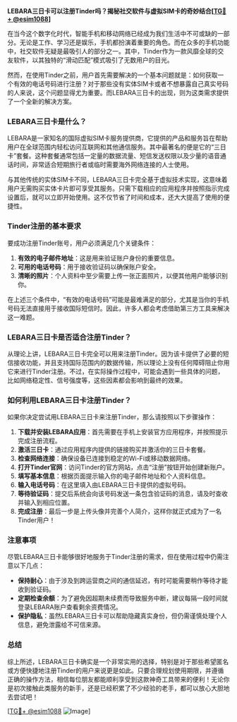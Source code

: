 **LEBARA三日卡可以注册Tinder吗？揭秘社交软件与虚拟SIM卡的奇妙结合[[TG💪+ @esim1088](https://t.me/s/esim1088)]**

在当今这个数字化时代，智能手机和移动网络已经成为我们生活中不可或缺的一部分。无论是工作、学习还是娱乐，手机都扮演着重要的角色。而在众多的手机功能中，社交软件无疑是最吸引人的部分之一。其中，Tinder作为一款风靡全球的交友软件，以其独特的“滑动匹配”模式吸引了无数用户的目光。

然而，在使用Tinder之前，用户首先需要解决的一个基本问题就是：如何获取一个有效的电话号码进行注册？对于那些没有实体SIM卡或者不想暴露自己真实号码的人来说，这个问题显得尤为重要。而LEBARA三日卡的出现，则为这类需求提供了一个全新的解决方案。

### LEBARA三日卡是什么？

LEBARA是一家知名的国际虚拟SIM卡服务提供商，它提供的产品和服务旨在帮助用户在全球范围内轻松访问互联网和其他通信服务。其中最著名的便是它的“三日卡”套餐。这种套餐通常包括一定量的数据流量、短信发送权限以及少量的语音通话时间，非常适合短期旅行者或临时需要海外网络连接的人士使用。

与其他传统的实体SIM卡不同，LEBARA三日卡完全基于虚拟技术实现，这意味着用户无需购买实体卡片即可享受其服务。只需下载相应的应用程序并按照指示完成设置后，就可以立即开始使用。这不仅节省了时间和成本，还大大提高了使用的便捷性。

### Tinder注册的基本要求

要成功注册Tinder账号，用户必须满足几个关键条件：

1. **有效的电子邮件地址**：这是用来验证账户身份的重要信息。
2. **可用的电话号码**：用于接收验证码以确保账户安全。
3. **清晰的照片**：个人资料中至少需要上传一张正面照片，以便其他用户能够识别你。

在上述三个条件中，“有效的电话号码”可能是最难满足的部分，尤其是当你的手机号码无法直接用于接收国际短信时。因此，许多人都会考虑借助第三方工具来解决这一难题。

### LEBARA三日卡是否适合注册Tinder？

从理论上讲，LEBARA三日卡完全可以用来注册Tinder。因为该卡提供了必要的短信接收功能，并且支持国际范围内的数据传输，所以理论上没有任何障碍阻止你用它来进行Tinder注册。不过，在实际操作过程中，可能会遇到一些具体的问题，比如网络稳定性、信号强度等，这些因素都会影响到最终的效果。

### 如何利用LEBARA三日卡注册Tinder？

如果你决定尝试用LEBARA三日卡来注册Tinder，那么请按照以下步骤操作：

1. **下载并安装LEBARA应用**：首先需要在手机上安装官方应用程序，并按照提示完成注册流程。
2. **激活三日卡**：通过应用程序内提供的链接购买并激活你的三日卡套餐。
3. **检查网络连接**：确保设备已连接到稳定的Wi-Fi或移动数据网络。
4. **打开Tinder官网**：访问Tinder的官方网站，点击“注册”按钮开始创建新账户。
5. **填写基本信息**：根据页面提示输入你的电子邮件地址和个人资料信息。
6. **输入电话号码**：在这里填入由LEBARA三日卡提供的虚拟号码。
7. **等待验证码**：提交后系统会向该号码发送一条包含验证码的消息，请及时查收并输入到相应位置。
8. **完成注册**：最后一步是上传头像并完善个人简介，这样你就正式成为了一名Tinder用户！

### 注意事项

尽管LEBARA三日卡能够很好地服务于Tinder注册的需求，但在使用过程中仍需注意以下几点：

- **保持耐心**：由于涉及到跨运营商之间的通信延迟，有时可能需要稍作等待才能收到验证码。
- **定期检查余额**：为了避免因超期未续费而导致服务中断，建议每隔一段时间就登录LEBARA账户查看剩余资费情况。
- **保护隐私**：虽然LEBARA三日卡可以帮助隐藏真实身份，但仍需谨慎处理个人信息，避免泄露给不可信来源。

### 总结

综上所述，LEBARA三日卡确实是一个非常实用的选择，特别是对于那些希望匿名或方便快捷地注册Tinder的用户来说更是如此。只要合理规划使用期限，并遵循正确的操作方法，相信每位朋友都能顺利享受到这款神奇工具带来的便利！无论你是初次接触此类服务的新手，还是已经积累了不少经验的老手，都可以放心大胆地去尝试吧！

[[TG💪+ @esim1088](https://t.me/s/esim1088) ![Image](https://i.postimg.cc/4NQfJmqS/Snipaste-2025-05-13-00-14-12.png)]